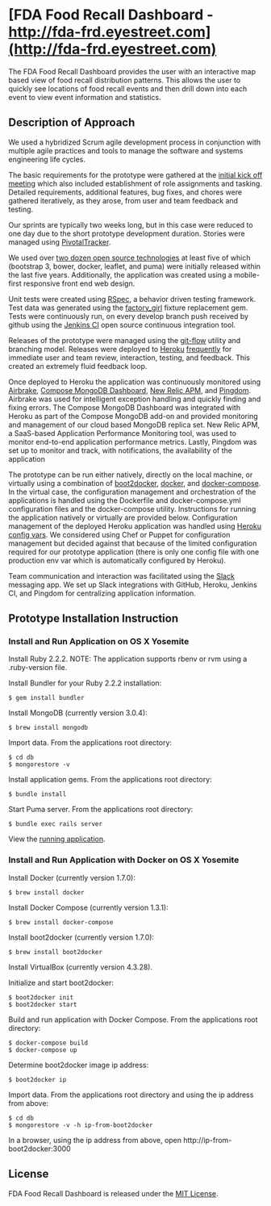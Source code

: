 # [FDA Food Recall Dashboard - http://fda-frd.eyestreet.com](http://fda-frd.eyestreet.com)

The FDA Food Recall Dashboard provides the user with an interactive map based view of food recall distribution patterns. This allows the user to quickly see locations of food recall events and then drill down into each event to view event information and statistics.

## Description of Approach

We used a hybridized Scrum agile development process in conjunction with multiple agile practices and tools to manage the software and systems engineering life cycles.

The basic requirements for the prototype were gathered at the [initial kick off meeting](https://github.com/eyestreet/fda_frd/raw/gh-pages/documents/GSA_18F_Agile_Delivery_Services_Kick-Off_Meeting_Minutes.pdf) which also included establishment of role assignments and tasking.  Detailed requirements, additional features, bug fixes, and chores were gathered iteratively, as they arose, from user and team feedback and testing.

Our sprints are typically two weeks long, but in this case were reduced to one day due to the short prototype development duration.  Stories were managed using [PivotalTracker](https://www.pivotaltracker.com/n/projects/1375328 "PivotalTracker FDA Food Recall Dashboard Project").

We used over [two dozen open source technologies](http://fda-frd.eyestreet.com/about) at least five of which (bootstrap 3, bower, docker, leaflet, and puma) were initially released within the last five years.  Additionally, the application was created using a mobile-first responsive front end web design.

Unit tests were created using [RSpec](http://rspec.info/), a behavior driven testing framework.  Test data was generated using the [factory_girl](https://github.com/thoughtbot/factory_girl) fixture replacement gem.  Tests were continuously run, on every develop branch push received by github using the [Jenkins CI](https://jenkins-ci.org/) open source continuous integration tool.

Releases of the prototype were managed using the [git-flow](https://github.com/nvie/gitflow) utility and branching model.  Releases were deployed to [Heroku](https://dashboard.heroku.com/) [frequently](https://github.com/eyestreet/fda_frd/releases) for immediate user and team review, interaction, testing, and feedback.  This created an extremely fluid feedback loop.

Once deployed to Heroku the application was continuously monitored using [Airbrake](https://airbrake.io/), [Compose MongoDB Dashboard](https://www.compose.io/), [New Relic APM](https://newrelic.com/), and [Pingdom](https://www.pingdom.com).  Airbrake was used for intelligent exception handling and quickly finding and fixing errors.  The Compose MongoDB Dashboard was integrated with Heroku as part of the Compose MongoDB add-on and provided monitoring and management of our cloud based MongoDB replica set.  New Relic APM, a SaaS-based Application Performance Monitoring tool, was used to monitor end-to-end application performance metrics. Lastly, Pingdom was set up to monitor and track, with notifications, the availability of the application

The prototype can be run either natively, directly on the local machine, or virtually using a combination of [boot2docker](https://github.com/boot2docker/boot2docker), [docker](https://www.docker.com/), and [docker-compose](https://github.com/docker/compose).  In the virtual case, the configuration management and orchestration of the applications is handled using the Dockerfile and docker-compose.yml configuration files and the docker-compose utility.  Instructions for running the application natively or virtually are provided below.  Configuration management of the deployed Heroku application was handled using [Heroku config vars](https://devcenter.heroku.com/articles/config-vars).  We considered using Chef or Puppet for configuration management but decided against that because of the limited configuration required for our prototype application (there is only one config file with one production env var which is automatically configured by Heroku).

Team communication and interaction was facilitated using the [Slack](https://slack.com/) messaging app.  We set up Slack integrations with GitHub, Heroku, Jenkins CI, and Pingdom for centralizing application information.

## Prototype Installation Instruction

### Install and Run Application on OS X Yosemite

Install Ruby 2.2.2. NOTE: The application supports rbenv or rvm using a .ruby-version file.

Install Bundler for your Ruby 2.2.2 installation:

    $ gem install bundler

Install MongoDB (currently version 3.0.4):

    $ brew install mongodb

Import data. From the applications root directory:

    $ cd db
    $ mongorestore -v

Install application gems. From the applications root directory:

    $ bundle install

Start Puma server. From the applications root directory:

    $ bundle exec rails server

View the [running application](http://localhost:3000).

### Install and Run Application with Docker on OS X Yosemite

Install Docker (currently version 1.7.0):

    $ brew install docker

Install Docker Compose (currently version 1.3.1):

    $ brew install docker-compose

Install boot2docker (currently version 1.7.0):

    $ brew install boot2docker

Install VirtualBox (currently version 4.3.28).

Initialize and start boot2docker:

    $ boot2docker init
    $ boot2docker start

Build and run application with Docker Compose. From the applications root directory:

    $ docker-compose build
    $ docker-compose up

Determine boot2docker image ip address:

    $ boot2docker ip

Import data. From the applications root directory and using the ip address from above:

    $ cd db
    $ mongorestore -v -h ip-from-boot2docker

In a browser, using the ip address from above, open http://ip-from-boot2docker:3000

## License

FDA Food Recall Dashboard is released under the [MIT License](http://www.opensource.org/licenses/MIT).
